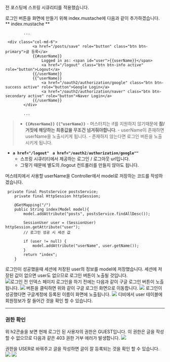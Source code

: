 전 포스팅에 스프링 시큐리티를 적용했습니다. 

로그인 버튼을 화면에 만들기 위해 index.mustache에 다음과 같이 추가하겠습니다. 
** index.mustache **
```
		...
        
 <div class="col-md-6">
            <a href="/posts/save" role="button" class="btn btn-primary">글 등록</a>
            {{#userName}}
                Logged in as: <span id="user">{{userName}}</span>
                <a href="/logout" class="btn btn-info active" role="button">Logout</a>
            {{/userName}}
            {{^userName}}
                <a href="/oauth2/authorization/google" class="btn btn-success active" role="button">Google Login</a>
                <a href="/oauth2/authorization/naver" class="btn btn-secondary active" role="button">Naver Login</a>
            {{/userName}}
        </div>
        
        ...
```
>- **```{{#userName}}```**  **```{{^userName}}```** 
	- 머스터치는 if를 지원하지 않기때문에 **참/거짓에 해당하는 최종값을 무조건 넘겨줘야합니다**. 
	- userName이 존재하면 userName을 노출시키게 됩니다. 
	- 존재하지 않는다면 로그인 버튼을 노출시키게 됩니다. 
    <br>
- **```a href="/logout"```**  **``` a href="/oauth2/authorization/google""```** 
	- 스프링 시큐리티에서 제공하는 로그인 / 로그아웃 url입니다. 
	- 그렇기 때문에 별도의 /logout 컨트롤러를 만들지 않아도 됩니다. 

머스테치에서 사용할 userName을 Controller에서 model로 저장하는 코드를 작성하겠습니다.
```
 private final PostsService postsService;
    private final HttpSession httpSession;

    @GetMapping("/")
    public String index(Model model){
        model.addAttribute("posts", postsService.findAllDesc());
        
        SessionUser user = (SessionUser) httpSession.getAttribute("user");
        // 로그인 성공 시 세션 값
        
        if (user != null) {
            model.addAttribute("userName", user.getName());
        }
        return "index";
    }
```
로그인이 성공했을때 세션에 저장된 user의 정보를 model에 저장했습니다. 
세션에 저장된 값이 없으면 user도 없으므로 로그인 버튼이 노출될 것입니다. 
![로그인 전 인덱스 페이지](https://images.velog.io/images/nnoshel/post/f695907b-c82e-4c2c-b8d6-b54fd7dcacd1/%EC%8A%A4%ED%81%AC%EB%A6%B0%EC%83%B7%202022-02-04%20%EC%98%A4%ED%9B%84%209.08.46.png)
로그인을 하기 전에는 다음과 같이 구글 로그인 버튼이 노출됩니다. ![](https://images.velog.io/images/nnoshel/post/1f3cf2d4-a81f-4715-852b-0e9d7a6bb7c5/%EC%8A%A4%ED%81%AC%EB%A6%B0%EC%83%B7%202022-02-04%20%EC%98%A4%ED%9B%84%208.51.34.png)
버튼을 클릭하면 위와 같이 구글 로그인 화면으로 이동합니다. 
![](https://images.velog.io/images/nnoshel/post/655b1408-5151-4681-874c-0e2892511439/%EC%8A%A4%ED%81%AC%EB%A6%B0%EC%83%B7%202022-02-04%20%EC%98%A4%ED%9B%84%209.09.08.png)
로그인이 성공했다면 구글계정에 등록된 이름이 화면에 노출됩니다. 
![](https://images.velog.io/images/nnoshel/post/b7eb0af4-be33-4b23-b51b-7211ed36e14f/%EC%8A%A4%ED%81%AC%EB%A6%B0%EC%83%B7%202022-02-04%20%EC%98%A4%ED%9B%84%208.54.27.png)
디비에서 user 테이블에 회원정보가 잘 들어간 것을 확인 할 수 있습니다. 
______
### 권한 확인

위 h2콘솔을 보면 현재 로그인 된 사용자의 권한은 GUEST입니다. 
이 권한은 글을 작성 할 수 없으므로 다음과 같은 403 권한 거부 에러가 발생합니다. ![](https://images.velog.io/images/nnoshel/post/8e44b3dd-ddad-48a8-880c-8774ea57ee36/%EC%8A%A4%ED%81%AC%EB%A6%B0%EC%83%B7%202022-02-04%20%EC%98%A4%ED%9B%84%209.16.34.png)

권한을 USER로 바꿔주고 글을 작성하면 글이 잘 등록되는 것을 확인 할 수 있습니다. 
![](https://images.velog.io/images/nnoshel/post/95c9820d-0aa8-4bc1-a70a-8095e7aa5dd3/%EC%8A%A4%ED%81%AC%EB%A6%B0%EC%83%B7%202022-02-04%20%EC%98%A4%ED%9B%84%209.19.17.png)
![](https://images.velog.io/images/nnoshel/post/ec9cf3fc-f3fa-4dc6-b483-332e519380ad/%EC%8A%A4%ED%81%AC%EB%A6%B0%EC%83%B7%202022-02-01%20%EC%98%A4%EC%A0%84%203.47.16.png)

